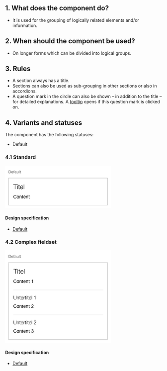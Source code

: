 ## 1. What does the component do?
* It is used for the grouping of logically related elements and/or information.


## 2. When should the component be used?
* On longer forms which can be divided into logical groups.


## 3. Rules
* A section always has a title.
* Sections can also be used as sub-grouping in other sections or also in accordions.
* A question mark in the circle can also be shown – in addition to the title – for detailed explanations. A [tooltip](https://digital.sbb.ch/en/webapps/components/tooltip) opens if this question mark is clicked on.

 
## 4. Variants and statuses
The component has the following statuses:
* Default

### 4.1 Standard
![Image of the fieldset component in the standard variant](https://raw.githubusercontent.com/sbb-design-systems/design-system-webapp-documentation/master/documentation/components/fieldset/images/fieldset_default.png 'class: image')

#### Design specification
* [Default](https://sbb.invisionapp.com/d/main#/console/17140415/355318443/inspect)


### 4.2 Complex fieldset
![Image of the fieldset component with complex content](https://raw.githubusercontent.com/sbb-design-systems/design-system-webapp-documentation/master/documentation/components/fieldset/images/fieldset_nested.png 'class: image')

#### Design specification
* [Default](https://sbb.invisionapp.com/d/main#/console/17140415/355318444/inspect)
